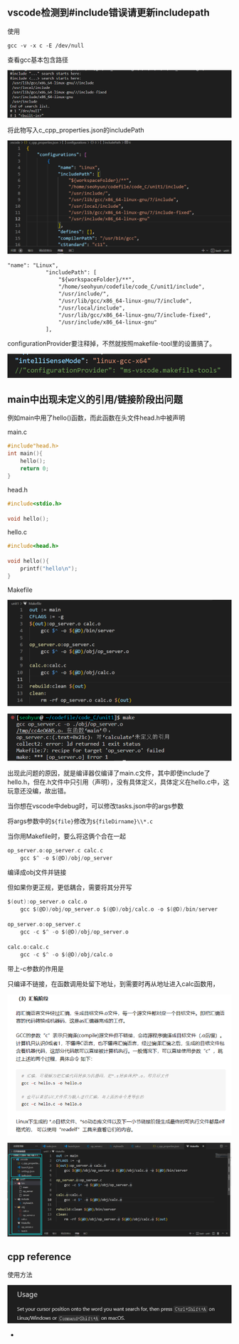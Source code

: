## vscode检测到#include错误请更新includepath



使用

```shell
gcc -v -x c -E /dev/null
```

查看gcc基本包含路径

![image-20230130123919488](编写程序项目需要注意的.assets/image-20230130123919488.png)

将此物写入c_cpp_properties.json的includePath

![image-20230130124140345](编写程序项目需要注意的.assets/image-20230130124140345.png)

```shell
"name": "Linux",
            "includePath": [
                "${workspaceFolder}/**",
                "/home/seohyun/codefile/code_C/unit1/include",
                "/usr/include/",
                "/usr/lib/gcc/x86_64-linux-gnu/7/include",
                "/usr/local/include",
                "/usr/lib/gcc/x86_64-linux-gnu/7/include-fixed",
                "/usr/include/x86_64-linux-gnu"
            ],
```



configurationProvider要注释掉，不然就按照makefile-tool里的设置搞了。

![image-20230130135924858](编写程序项目需要注意的.assets/image-20230130135924858.png)







## main中出现未定义的引用/链接阶段出问题

例如main中用了hello()函数，而此函数在头文件head.h中被声明

main.c

```c
#include"head.h>
int main(){
	hello();
	return 0;
}
```

head.h

```c
#include<stdio.h>

void hello();
```

hello.c

```c
#include<head.h>

void hello(){
	printf("hello\n");
}
```

Makefile

![image-20230130130539593](编写程序项目需要注意的.assets/image-20230130130539593.png)

![image-20230130130549050](编写程序项目需要注意的.assets/image-20230130130549050.png)

出现此问题的原因，就是编译器仅编译了main.c文件，其中即使include了hello.h，但在.h文件中只引用（声明），没有具体定义，具体定义在hello.c中，这玩意还没编，故出错。



当你想在vscode中debug时，可以修改tasks.json中的args参数

将args参数中的`${file}`修改为`${fileDirname}\\*.c`



当你用Makefile时，要么将这俩个合在一起

```c
op_server.o:op_server.c calc.c
	gcc $^ -o $(@D)/obj/op_server
```

编译成obj文件并链接



但如果你更正规，更低耦合，需要将其分开写

```c
$(out):op_server.o calc.o
	gcc $(@D)/obj/op_server.o $(@D)/obj/calc.o -o $(@D)/bin/server 

op_server.o:op_server.c 
	gcc -c $^ -o $(@D)/obj/op_server.o

calc.o:calc.c
	gcc -c $^ -o $(@D)/obj/calc.o
```

带上-c参数的作用是

只编译不链接，在函数调用处留下地址，到需要时再从地址进入calc函数用，



![image-20230130133317797](编写程序项目需要注意的.assets/image-20230130133317797.png)

![image-20230130133648763](编写程序项目需要注意的.assets/image-20230130133648763.png)



## cpp reference

使用方法

![image-20230130142406533](编写程序项目需要注意的.assets/image-20230130142406533.png)

+

























